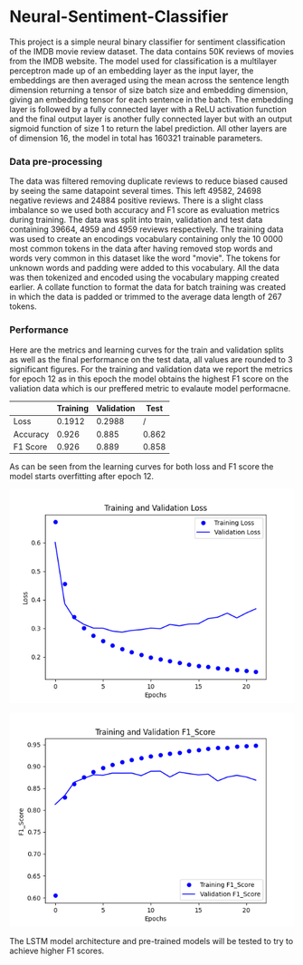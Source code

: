 # Neural-Sentiment-Classifier

This project is a simple neural binary classifier for sentiment classification of the IMDB movie review dataset. The data contains 50K reviews of movies from the IMDB website. The model used for classification is a multilayer perceptron made up of an embedding layer as the input layer, the embeddings are then averaged using the mean across the sentence length dimension returning a tensor of size batch size and embedding dimension, giving an embedding tensor for each sentence in the batch. The embedding layer is followed  by a fully connected layer with a ReLU activation function and the final output layer is another fully connected layer but with an output sigmoid function of size 1 to return the label prediction. All other layers are of dimension 16, the model in total has 160321 trainable parameters. 

### Data pre-processing

The data was filtered removing duplicate reviews to reduce biased caused by seeing the same datapoint several times. This left 49582, 24698	negative reviews and 24884 positive reviews. There is a slight class imbalance so we used both accuracy and F1 score as evaluation metrics during training. The data was split into train, validation and test data containing 39664, 4959 and 4959 reviews respectively. The training data was used to create an encodings vocabulary containing only the 10 0000 most common tokens in the data after having removed stop words and words very common in this dataset like the word "movie". The tokens for unknown words and padding were added to this vocabulary. All the data was then tokenized and encoded using the vocabulary mapping created earlier. A collate function to format the data for batch training was created in which the data is padded or trimmed to the average data length of 267 tokens. 

### Performance

Here are the metrics and learning curves for the train and validation splits as well as the final performance on the test data, all values are rounded to 3 significant figures. For the training and validation data we report the metrics for epoch 12 as in this epoch the model obtains the highest F1 score on the valiation data which is our preffered metric to evalaute model performacne. 



|  | Training  | Validation | Test |
| ------------- | ------------- | ------------- |------------- |
| Loss  |  0.1912 |  0.2988 |      / | 
| Accuracy | 0.926 | 0.885 | 0.862  | 
| F1 Score | 0.926  | 0.889 | 0.858| 

As can be seen from the learning curves for both loss and F1 score the model starts overfitting after epoch 12. 

![Alt text](./metric_plots/train_val_loss_fc.png?raw=true "Train and Validation Loss")

![Alt text](./metric_plots/train_val_f1_score_fc.png?raw=true "Train and Validation F1 Score")

The LSTM model architecture and pre-trained models will be tested to try to achieve higher F1 scores.





